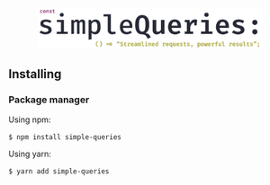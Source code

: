 <p align="center">
 <picture>
    <source width="400px" media="(prefers-color-scheme: dark)" srcset="darkSimpleQueries.png">
    <source width="400px" media="(prefers-color-scheme: light)" srcset="simpleQueries.png">
    <img width="400px" src="simpleQueries.png" />
  </picture>

</p>

## Installing

### Package manager

Using npm:

```bash
$ npm install simple-queries
```

Using yarn:

```bash
$ yarn add simple-queries
```
